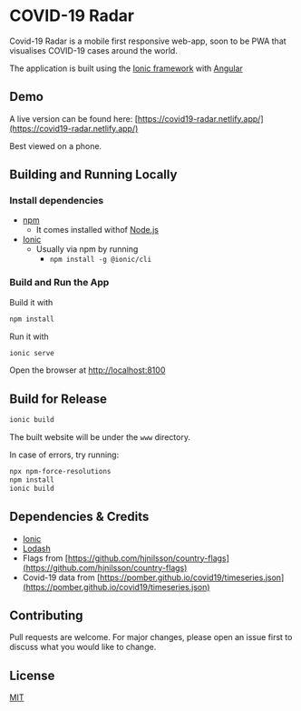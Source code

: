 # COVID-19 Radar

Covid-19 Radar is a mobile first responsive web-app, soon to be PWA that visualises COVID-19 cases around the world.

The application is built using the [Ionic framework](https://ionicframework.com/) with [Angular](https://angular.io/)

## Demo

A live version can be found here: [https://covid19-radar.netlify.app/](https://covid19-radar.netlify.app/)

Best viewed on a phone.

## Building and Running Locally

### Install dependencies

* [npm](https://www.npmjs.com)
  * It comes installed withof [Node.js](https://nodejs.org)
* [Ionic](https://ionicframework.com/)
  * Usually via npm by running
    * `npm install -g @ionic/cli`

### Build and Run the App

Build it with

```bash
npm install
```

Run it with 

```bash
ionic serve
```

Open the browser at [http://localhost:8100](http://localhost:8100)

## Build for Release

```bash
ionic build
```

The built website will be under the `www` directory.

In case of errors, try running:

```bash
npx npm-force-resolutions
npm install
ionic build
```

## Dependencies & Credits

* [Ionic](https://ionicframework.com/)
* [Lodash](https://lodash.com/)
* Flags from [https://github.com/hjnilsson/country-flags](https://github.com/hjnilsson/country-flags)
* Covid-19 data from [https://pomber.github.io/covid19/timeseries.json](https://pomber.github.io/covid19/timeseries.json)

## Contributing

Pull requests are welcome. For major changes, please open an issue first to discuss what you would like to change.

## License

[MIT](https://choosealicense.com/licenses/mit/)